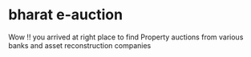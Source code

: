 # bharat e-auction
Wow !! you arrived at right place to find Property auctions from various banks and asset reconstruction companies

